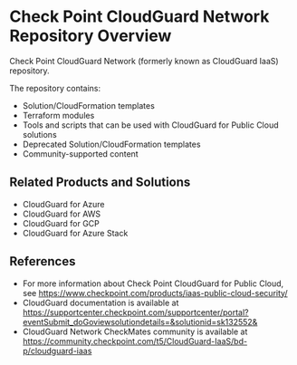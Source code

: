 # Check Point CloudGuard Network Repository Overview
Check Point CloudGuard Network (formerly known as CloudGuard IaaS) repository.

The repository contains:

* Solution/CloudFormation templates
* Terraform modules
* Tools and scripts that can be used with CloudGuard for Public Cloud solutions
* Deprecated Solution/CloudFormation templates
* Community-supported content

## Related Products and Solutions
* CloudGuard for Azure
* CloudGuard for AWS
* CloudGuard for GCP
* CloudGuard for Azure Stack

## References
* For more information about Check Point CloudGuard for Public Cloud, see https://www.checkpoint.com/products/iaas-public-cloud-security/
* CloudGuard documentation is available at https://supportcenter.checkpoint.com/supportcenter/portal?eventSubmit_doGoviewsolutiondetails=&solutionid=sk132552&
* CloudGuard Network CheckMates community is available at https://community.checkpoint.com/t5/CloudGuard-IaaS/bd-p/cloudguard-iaas
